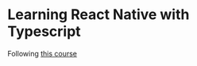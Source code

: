 # Learning React Native with Typescript

Following <a href="https://www.udemy.com/course/react-native-fh/">this course</a>
